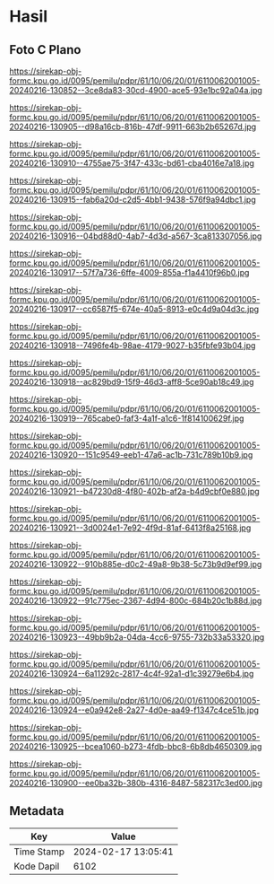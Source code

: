 # Hasil

## Foto C Plano

https://sirekap-obj-formc.kpu.go.id/0095/pemilu/pdpr/61/10/06/20/01/6110062001005-20240216-130852--3ce8da83-30cd-4900-ace5-93e1bc92a04a.jpg

https://sirekap-obj-formc.kpu.go.id/0095/pemilu/pdpr/61/10/06/20/01/6110062001005-20240216-130905--d98a16cb-816b-47df-9911-663b2b65267d.jpg

https://sirekap-obj-formc.kpu.go.id/0095/pemilu/pdpr/61/10/06/20/01/6110062001005-20240216-130910--4755ae75-3f47-433c-bd61-cba4016e7a18.jpg

https://sirekap-obj-formc.kpu.go.id/0095/pemilu/pdpr/61/10/06/20/01/6110062001005-20240216-130915--fab6a20d-c2d5-4bb1-9438-576f9a94dbc1.jpg

https://sirekap-obj-formc.kpu.go.id/0095/pemilu/pdpr/61/10/06/20/01/6110062001005-20240216-130916--04bd88d0-4ab7-4d3d-a567-3ca813307056.jpg

https://sirekap-obj-formc.kpu.go.id/0095/pemilu/pdpr/61/10/06/20/01/6110062001005-20240216-130917--57f7a736-6ffe-4009-855a-f1a4410f96b0.jpg

https://sirekap-obj-formc.kpu.go.id/0095/pemilu/pdpr/61/10/06/20/01/6110062001005-20240216-130917--cc6587f5-674e-40a5-8913-e0c4d9a04d3c.jpg

https://sirekap-obj-formc.kpu.go.id/0095/pemilu/pdpr/61/10/06/20/01/6110062001005-20240216-130918--7496fe4b-98ae-4179-9027-b35fbfe93b04.jpg

https://sirekap-obj-formc.kpu.go.id/0095/pemilu/pdpr/61/10/06/20/01/6110062001005-20240216-130918--ac829bd9-15f9-46d3-aff8-5ce90ab18c49.jpg

https://sirekap-obj-formc.kpu.go.id/0095/pemilu/pdpr/61/10/06/20/01/6110062001005-20240216-130919--765cabe0-faf3-4a1f-a1c6-1f814100629f.jpg

https://sirekap-obj-formc.kpu.go.id/0095/pemilu/pdpr/61/10/06/20/01/6110062001005-20240216-130920--151c9549-eeb1-47a6-ac1b-731c789b10b9.jpg

https://sirekap-obj-formc.kpu.go.id/0095/pemilu/pdpr/61/10/06/20/01/6110062001005-20240216-130921--b47230d8-4f80-402b-af2a-b4d9cbf0e880.jpg

https://sirekap-obj-formc.kpu.go.id/0095/pemilu/pdpr/61/10/06/20/01/6110062001005-20240216-130921--3d0024e1-7e92-4f9d-81af-6413f8a25168.jpg

https://sirekap-obj-formc.kpu.go.id/0095/pemilu/pdpr/61/10/06/20/01/6110062001005-20240216-130922--910b885e-d0c2-49a8-9b38-5c73b9d9ef99.jpg

https://sirekap-obj-formc.kpu.go.id/0095/pemilu/pdpr/61/10/06/20/01/6110062001005-20240216-130922--91c775ec-2367-4d94-800c-684b20c1b88d.jpg

https://sirekap-obj-formc.kpu.go.id/0095/pemilu/pdpr/61/10/06/20/01/6110062001005-20240216-130923--49bb9b2a-04da-4cc6-9755-732b33a53320.jpg

https://sirekap-obj-formc.kpu.go.id/0095/pemilu/pdpr/61/10/06/20/01/6110062001005-20240216-130924--6a11292c-2817-4c4f-92a1-d1c39279e6b4.jpg

https://sirekap-obj-formc.kpu.go.id/0095/pemilu/pdpr/61/10/06/20/01/6110062001005-20240216-130924--e0a942e8-2a27-4d0e-aa49-f1347c4ce51b.jpg

https://sirekap-obj-formc.kpu.go.id/0095/pemilu/pdpr/61/10/06/20/01/6110062001005-20240216-130925--bcea1060-b273-4fdb-bbc8-6b8db4650309.jpg

https://sirekap-obj-formc.kpu.go.id/0095/pemilu/pdpr/61/10/06/20/01/6110062001005-20240216-130900--ee0ba32b-380b-4316-8487-582317c3ed00.jpg


## Metadata

| Key        | Value               |
| ---------- | ------------------- |
| Time Stamp | 2024-02-17 13:05:41 |
| Kode Dapil | 6102                |



